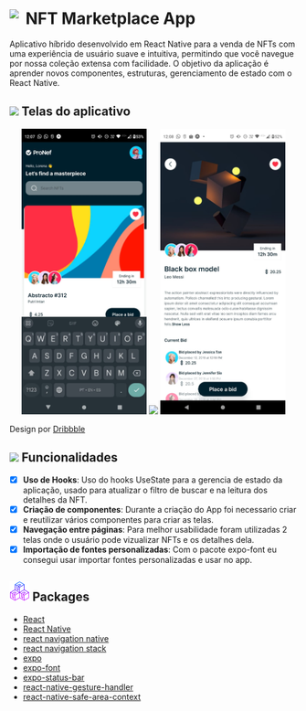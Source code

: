 <h1 style="display:flex; align-items:center; gap:12px;">
  <img src="https://upload.wikimedia.org/wikipedia/commons/thumb/a/a7/React-icon.svg/2300px-React-icon.svg.png" height=32/>
  NFT Marketplace App
</h1>

<p>
    Aplicativo híbrido desenvolvido em React Native para a venda de NFTs com uma experiência de usuário suave e intuitiva, permitindo que você navegue por nossa coleção extensa com facilidade. O objetivo da aplicação é aprender novos componentes, estruturas, gerenciamento de estado com o React Native.
</p>
<div align=center>
</div>
<h2>
  <img src="https://img.icons8.com/nolan/256/iphone-x.png" height = 35/>
  Telas do aplicativo
</h2>
<div align=center width="100%">
    <img src="./README/WhatsApp Image 2024-03-21 at 12.09.01 PM (1).jpeg" height="500px"/>
    <img src="./README/moto-g_60_-2024-03-21-12-06-03.gif" height="600px"/>
    <img src="./README/WhatsApp Image 2024-03-21 at 12.09.01 PM.jpeg" height="500px"/>
</div>

Design por [Dribbble](https://dribbble.com/alvxyz)

<h2>
<img src="https://img.icons8.com/nolan/256/wrench.png" height = 35/>
Funcionalidades
</h2>

- [x] **Uso de Hooks**: Uso do hooks UseState para a gerencia de estado da aplicação, usado para atualizar o filtro de buscar e na leitura dos detalhes da NFT.
- [x] **Criação de componentes**: Durante a criação do App foi necessario criar e reutilizar vários componentes para criar as telas.
- [x]  **Navegação entre páginas**: Para melhor usabilidade foram utilizadas 2 telas onde o usuário pode vizualizar NFTs e os detalhes dela.
- [x]  **Importação de fontes personalizadas**: Com o pacote expo-font eu consegui usar importar fontes personalizadas e usar no app.
<h2>
<img src="https://github.com/juanfernandez13/imc_app/blob/master/readme/icons8-box-64.png" height = 35/>
Packages
</h2>

* [React](https://react.dev/)
* [React Native](https://reactnative.dev/)
* [react navigation native](https://www.npmjs.com/package/@react-navigation/native)
* [react navigation stack](https://www.npmjs.com/package/@react-navigation/stack)
* [expo](https://www.npmjs.com/package/expo)
* [expo-font](https://www.npmjs.com/package/expo-font)
* [expo-status-bar](https://www.npmjs.com/package/expo-status-bar)
* [react-native-gesture-handler](https://www.npmjs.com/package/react-native-gesture-handler)
* [react-native-safe-area-context](https://www.npmjs.com/package/react-native-safe-area-context)
